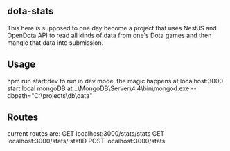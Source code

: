 ## dota-stats

This here is supposed to one day become a project that uses NestJS and OpenDota API to read all kinds of data from one's Dota games and then mangle that data into submission.

## Usage

npm run start:dev to run in dev mode, the magic happens at localhost:3000
start local mongoDB at ..\MongoDB\Server\4.4\bin\mongod.exe --dbpath="C:\projects\db\data"

## Routes

current routes are:
GET localhost:3000/stats/stats
GET localhost:3000/stats/:statID
POST localhost:3000/stats